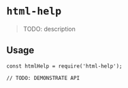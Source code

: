 # `html-help`

> TODO: description

## Usage

```
const htmlHelp = require('html-help');

// TODO: DEMONSTRATE API
```

